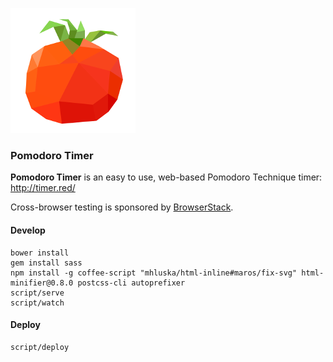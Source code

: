![tomato](source/tomato.png)

### Pomodoro Timer

**Pomodoro Timer** is an easy to use, web-based Pomodoro Technique timer: http://timer.red/

Cross-browser testing is sponsored by [BrowserStack](https://www.browserstack.com).

#### Develop

```
bower install
gem install sass
npm install -g coffee-script "mhluska/html-inline#maros/fix-svg" html-minifier@0.8.0 postcss-cli autoprefixer
script/serve
script/watch
```

#### Deploy

```
script/deploy
```
